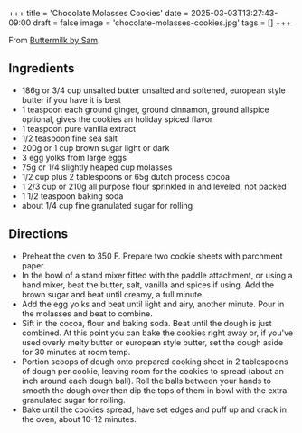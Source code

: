 +++
title = 'Chocolate Molasses Cookies'
date = 2025-03-03T13:27:43-09:00
draft = false
image = 'chocolate-molasses-cookies.jpg'
tags = []
+++

From [Buttermilk by Sam](https://buttermilkbysam.com/chocolate-molasses-cookies/).

## Ingredients
* 186g or 3/4 cup unsalted butter unsalted and softened, european style butter if you have it is best
* 1 teaspoon each ground ginger, ground cinnamon, ground allspice optional, gives the cookies an holiday spiced flavor
* 1 teaspoon pure vanilla extract
* 1/2 teaspoon fine sea salt
* 200g or 1 cup brown sugar light or dark
* 3 egg yolks from large eggs
* 75g or 1/4 slightly heaped cup molasses
* 1/2 cup plus 2 tablespoons or 65g dutch process cocoa
* 1 2/3 cup or 210g all purpose flour sprinkled in and leveled, not packed
* 1 1/2 teaspoon baking soda
* about 1/4 cup fine granulated sugar for rolling

## Directions
* Preheat the oven to 350 F. Prepare two cookie sheets with parchment paper.
* In the bowl of a stand mixer fitted with the paddle attachment, or using a hand mixer, beat the butter, salt, vanilla and spices if using. Add the brown sugar and beat until creamy, a full minute.
* Add the egg yolks and beat until light and airy, another minute. Pour in the molasses and beat to combine.
* Sift in the cocoa, flour and baking soda. Beat until the dough is just combined. At this point you can bake the cookies right away or, if you've used overly melty butter or european style butter, set the dough aside for 30 minutes at room temp.
* Portion scoops of dough onto prepared cooking sheet in 2 tablespoons of dough per cookie, leaving room for the cookies to spread (about an inch around each dough ball). Roll the balls between your hands to smooth the dough over then dip the tops of them in bowl with the extra granulated sugar for rolling.
* Bake until the cookies spread, have set edges and puff up and crack in the oven, about 10-12 minutes.
